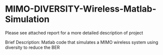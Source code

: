 # MIMO-DIVERSITY-Wireless-Matlab-Simulation

Please see attached report for a more detailed description of project

Brief Description: Matlab code that simulates a MIMO wireless system using diversity to reduce the BER
